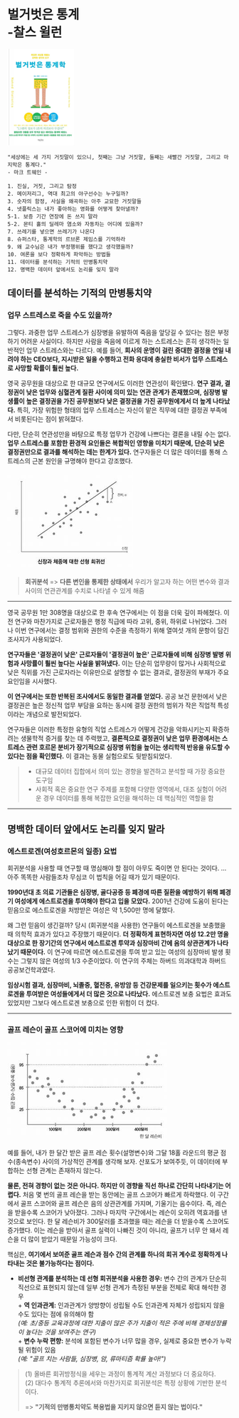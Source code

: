 # 벌거벗은 통계<br>-찰스 윌런

![스크린샷](../image/screenshot17.png)

```
"세상에는 세 가지 거짓말이 있으니, 첫째는 그냥 거짓말, 둘째는 새빨간 거짓말, 그리고 마지막은 통계다."
- 마크 트웨인 -
```

```
1. 진실, 거짓, 그리고 탐정
2. 메이저리그, 역대 최고의 야구선수는 누구일까?
3. 숫자의 함정, 사실을 왜곡하는 아주 교묘한 거짓말들
4. 넷플릭스는 내가 좋아하는 영화를 어떻게 찾아낼까?
5-1. 보증 기간 연장에 돈 쓰지 말라
5-2. 몬티 홀의 딜레마 염소와 자동차는 어디에 있을까?
7. 쓰레기를 넣으면 쓰레기가 나온다
8. 슈퍼스타, 통계학의 르브론 제임스를 기억하라
9. 왜 교수님은 내가 부정행위를 했다고 생각했을까?
10. 여론을 보다 정확하게 파악하는 방법들
11. 데이터를 분석하는 기적의 만병통치약
12. 명백한 데이터 앞에서도 논리를 잊지 말라
```

## 데이터를 분석하는 기적의 만병통치약

### 업무 스트레스로 죽을 수도 있을까?

그렇다. 과중한 업무 스트레스가 심장병을 유발하여 죽음을 앞당길 수 있다는 점은 부정하기 어려운 사실이다. 하지만 사람을 죽음에 이르게 하는 스트레스는 흔히 생각하는 일반적인 업무 스트레스와는 다르다. 예를 들어, **회사의 운명이 걸린 중대한 결정을 연일 내려야 하는 CEO보다, 지시받은 일을 수행하고 전화 응대에 충실한 비서가 업무 스트레스로 사망할 확률이 훨씬 높다.**

영국 공무원을 대상으로 한 대규모 연구에서도 이러한 연관성이 확인됐다. **연구 결과, 결정권이 낮은 업무와 심혈관계 질환 사이에 의미 있는 연관 관계가 존재했으며, 심장병 발생률이 높은 결정권을 가진 공무원보다 낮은 결정권을 가진 공무원에게서 더 높게 나타났다.** 특히, 가장 위험한 형태의 업무 스트레스는 자신이 맡은 직무에 대한 결정권 부족에서 비롯된다는 점이 밝혀졌다.

다만, 단순히 연관성만을 바탕으로 특정 업무가 건강에 나쁘다는 결론을 내릴 수는 없다. **업무 스트레스를 포함한 환경적 요인들은 복합적인 영향을 미치기 때문에, 단순히 낮은 결정권만으로 결과를 해석하는 데는 한계가 있다.** 연구자들은 더 많은 데이터를 통해 스트레스의 근본 원인을 규명해야 한다고 강조했다.

![스크린샷](../image/screenshot18.png)

> **회귀분석** => **다른 변인을 통제한 상태에서** 우리가 알고자 하는 어떤 변수와 결과 사이의 연관관계를 수치로 나타낼 수 있게 해줌

---

영국 공무원 1만 308명을 대상으로 한 후속 연구에서는 이 점을 더욱 깊이 파헤쳤다. 이전 연구와 마찬가지로 근로자들은 행정 직급에 따라 고위, 중위, 하위로 나뉘었다. 그러나 이번 연구에서는 결정 범위와 권한의 수준을 측정하기 위해 열여섯 개의 문항이 담긴 조사지가 사용되었다.

**연구자들은 '결정권이 낮은' 근로자들이 '결정권이 높은' 근로자들에 비해 심장병 발병 위험과 사망률이 훨씬 높다는 사실을 밝혀냈다.** 이는 단순히 업무량이 많거나 사회적으로 낮은 직위를 가진 근로자라는 이유만으로 설명할 수 없는 결과로, 결정권의 부재가 주요 요인임을 시사했다.

**이 연구에서는 또한 반복된 조사에서도 동일한 결과를 얻었다.** 공공 보건 문헌에서 낮은 결정권은 높은 정신적 업무 부담을 요하는 동시에 결정 권한의 범위가 작은 직업적 특성이라는 개념으로 발전되었다.

연구자들은 이러한 특정한 유형의 직업 스트레스가 어떻게 건강을 악화시키는지 확증하려는 생물학적 증거를 찾는 데 주력했고, **결론적으로 결정권이 낮은 업무 환경에서는 스트레스 관련 호르몬 분비가 장기적으로 심장병 위험을 높이는 생리학적 반응을 유도할 수 있다는 점을 확인했다.** 이 결과는 동물 실험으로도 뒷받침되었다.

> - 대규모 데이터 집합에서 의미 있는 경향을 발견하고 분석할 때 가장 중요한 도구임
> - 사회적 혹은 중요한 연구 주제를 포함해 다양한 영역에서, 대조 실험이 어려운 경우 데이터를 통해 복잡한 요인을 해석하는 데 핵심적인 역할을 함

---

## 명백한 데이터 앞에서도 논리를 잊지 말라

### 에스트로겐(여성호르몬의 일종) 요법

회귀분석을 사용할 때 연구할 때 명심해야 할 점이 아무도 죽이면 안 된다는 것이다. ... 아주 똑똑한 사람들조차 무심코 이 법칙을 어길 때가 있기 때문이다.

**1990년대 초 의료 기관들은 심장병, 골다공증 등 폐경에 따른 질환을 예방하기 위해 폐경기 여성에게 에스트로겐을 투여해야 한다고 입을 모았다.** 2001년 건강에 도움이 된다는 믿음으로 에스트로겐을 처방받은 여성은 약 1,500만 명에 달했다.

왜 그런 믿음이 생긴걸까? 당시 (회귀분석을 사용한) 연구들이 에스트로겐을 보충했을 때 의학적 효과가 있다고 주장했기 때문이다. **더 정확하게 표현하자면 여성 12.2만 명을 대상으로 한 장기간의 연구에서 에스트로겐 투약과 심장마비 간에 음의 상관관계가 나타났기 때문이다.** 이 연구에 따르면 에스트로겐을 투여 받고 있는 여성의 심장마비 발생 횟수는 그렇지 않은 여성의 1/3 수준이었다. 이 연구의 주체는 하버드 의과대학과 하버드 공공보건학과였다.

**임상시험 결과, 심장마비, 뇌졸중, 혈전증, 유방암 등 건강문제를 일으키는 횟수가 에스트로겐을 투여받은 여성들에게서 더 많은 것으로 나타났다.** 에스트로겐 보충 요법은 효과도 있었지만 그보다 에스트로겐 보충으로 인한 위험이 더 컸다.

---

### 골프 레슨이 골프 스코어에 미치는 영향

![스크린샷](../image/screenshot19.png)

예를 들어, 내가 한 달간 받은 골프 레슨 횟수(설명변수)와 그달 18홀 라운드의 평균 점수(종속변수) 사이의 가상적인 관계를 생각해 보자. 산포도가 보여주듯, 이 데이터에 부합하는 선형 관계는 존재하지 않는다.

**물론, 전혀 경향이 없는 것은 아니다. 하지만 이 경향을 직선 하나로 간단히 나타내기는 어렵다.** 처음 몇 번의 골프 레슨을 받는 동안에는 골프 스코어가 빠르게 하락했다. 이 구간에서 골프 스코어와 골프 레슨은 음의 상관관계를 가지며, 기울기는 음수이다. 즉, 레슨을 받을수록 스코어가 낮아졌다. 그러나 마지막 구간에서는 레슨이 오히려 역효과를 낸 것으로 보인다. 한 달 레슨비가 300달러를 초과했을 때는 레슨을 더 받을수록 스코어도 증가했다. 이는 레슨을 받아서 골프 실력이 나빠진 것이 아니라, 골프가 너무 안 돼서 레슨을 더 많이 받았기 때문일 가능성이 크다.

핵심은, **여기에서 보여준 골프 레슨과 점수 간의 관계를 하나의 회귀 계수로 정확하게 나타내는 것은 불가능하다는 점이다.**

- **비선형 관계를 분석하는 데 선형 회귀분석을 사용한 경우:** 변수 간의 관계가 단순히 직선으로 표현되지 않는데 일부 선형 관계가 측정된 부분을 전체로 확대 해석한 경우<br>
\+ **역 인과관계:** 인과관계가 양방향이 성립될 수도 인과관계 자체가 성립되지 않을 수도 있다는 점에 유의해야 함<br>*(예: 초/중등 교육과정에 대한 지출이 많은 주가 지출이 적은 주에 비해 경제성장률이 높다는 것을 보여주는 연구)*<br>
\+ **변수 누락 편향:** 분석에 포함된 변수가 너무 많을 경우, 실제로 중요한 변수가 누락될 위험이 있음<br>*(예: "골프 치는 사람들, 심장병, 암, 류마티즘 확률 높아!")*

> (1) 올바른 회귀방정식을 세우는 과정이 통계적 계산 과정보다 더 중요하다.<br>
(2) 대다수 통계적 추론에서와 마찬가지로 회귀분석은 특정 상황에 기반한 분석이다.
>
> => **"기적의 만병통치약도 복용법을 지키지 않으면 듣지 않는 법이다."**

## 
